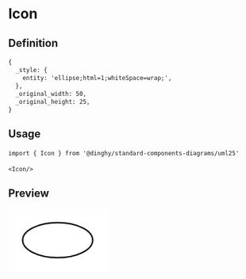 # Icon

## Definition

```
{
  _style: { 
    entity: 'ellipse;html=1;whiteSpace=wrap;',
  },
  _original_width: 50,
  _original_height: 25,
}
```

## Usage

```
import { Icon } from '@dinghy/standard-components-diagrams/uml25'

<Icon/>
```

## Preview

<img src="./icon.png" width="200"/>

